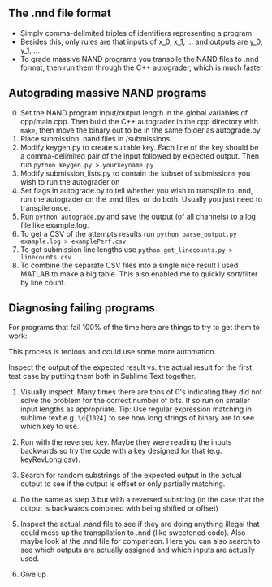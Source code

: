 ## The .nnd file format
- Simply comma-delimited triples of identifiers representing a program
- Besides this, only rules are that inputs of x_0, x_1, ... and outputs are y_0, y_1, ...
- To grade massive NAND programs you transpile the NAND files to .nnd format, then run them through the C++ autograder, which is much faster

## Autograding massive NAND programs
0. Set the NAND program input/output length in the global variables of cpp/main.cpp. Then build the C++ autograder in the cpp directory with `make`, then move the binary out to be in the same folder as autograde.py
1. Place submission .nand files in /submissions.
2. Modify keygen.py to create suitable key. Each line of the key should be a comma-delimited pair of the input followed by expected output. Then run `python keygen.py > yourkeyname.py`
3. Modify submission_lists.py to contain the subset of submissions you wish to run the autograder on
4. Set flags in autograde.py to tell whether you wish to transpile to .nnd, run the autograder on the .nnd files, or do both. Usually you just need to transpile once.
5. Run `python autograde.py` and save the output (of all channels) to a log file like example.log.
6. To get a CSV of the attempts results run `python parse_output.py example.log > examplePerf.csv`
7. To get submission line lengths use `python get_linecounts.py > linecounts.csv`
8. To combine the separate CSV files into a single nice result I used MATLAB to make a big table. This also enabled me to quickly sort/filter by line count.

## Diagnosing failing programs
For programs that fail 100% of the time here are things to try to get them to work:

This process is tedious and could use some more automation.

Inspect the output of the expected result vs. the actual result for the first test case by putting them both in Sublime Text together.

1. Visually inspect. Many times there are tons of 0's indicating they did not solve the problem for the correct number of bits. If so  run on smaller input lengths as appropriate. Tip: Use regular expression matching in sublime text e.g. `\d{1024}` to see how long strings of binary are to see which key to use.

2. Run with the reversed key. Maybe they were reading the inputs backwards so try the code with a key designed for that (e.g. keyRevLong.csv).

3. Search for random substrings of the expected output in the actual output to see if the output is offset or only partially matching.

4. Do the same as step 3 but with a reversed substring (in the case that the output is backwards combined with being shifted or offset)

5. Inspect the actual .nand file to see if they are doing anything illegal that could mess up the transpilation to .nnd (like sweetened code). Also maybe look at the .nnd file for comparison. Here you can also search to see which outputs are actually assigned and which inputs are actually used.

6. Give up


